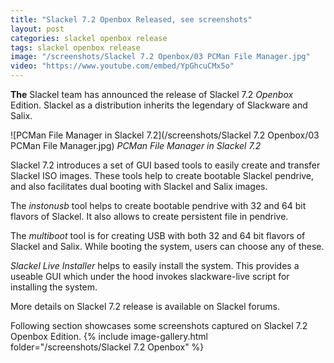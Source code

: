 ```yaml
---
title: "Slackel 7.2 Openbox Released, see screenshots"
layout: post
categories: slackel openbox release
tags: slackel openbox release
image: "/screenshots/Slackel 7.2 Openbox/03 PCMan File Manager.jpg"
video: "https://www.youtube.com/embed/YpGhcuCMx5o"
---
```


**The** Slackel team has announced the release of Slackel 7.2 *Openbox* Edition. Slackel as a distribution inherits the legendary of Slackware and Salix.

![PCMan File Manager in Slackel 7.2](/screenshots/Slackel 7.2 Openbox/03 PCMan File Manager.jpg)
*PCMan File Manager in Slackel 7.2*

Slackel 7.2 introduces a set of GUI based tools to easily create and transfer Slackel ISO images. These tools help to create bootable Slackel pendrive, and also facilitates dual booting with Slackel and Salix images.

The *instonusb* tool helps to create bootable pendrive with 32 and 64 bit flavors of Slackel. It also allows to create persistent file in pendrive.

The *multiboot* tool is for creating USB with both 32 and 64 bit flavors of Slackel and Salix. While booting the system, users can choose any of these.

*Slackel Live Installer* helps to easily install the system. This provides a useable GUI which under the hood invokes slackware-live script for installing the system.

More details on Slackel 7.2 release is available on Slackel forums.

Following section showcases some screenshots captured on Slackel 7.2 Openbox Edition.
{% include image-gallery.html folder="/screenshots/Slackel 7.2 Openbox" %}